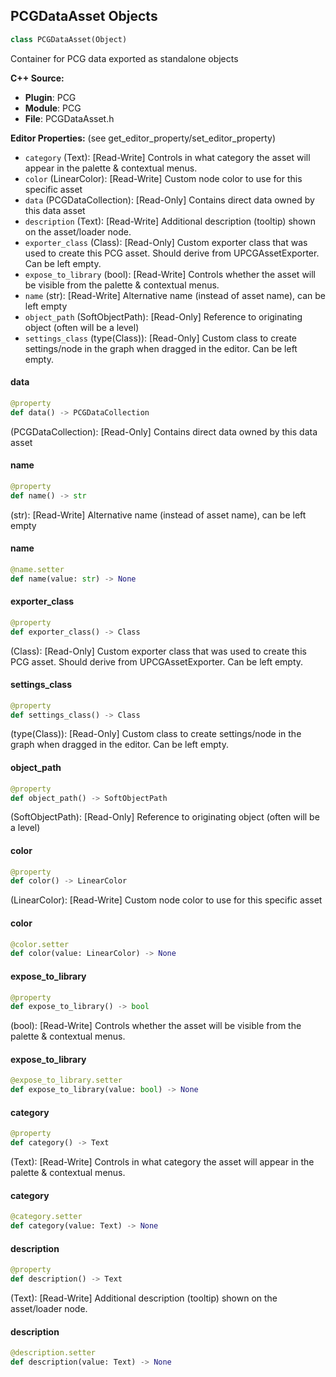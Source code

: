 ## PCGDataAsset Objects

```python
class PCGDataAsset(Object)
```

Container for PCG data exported as standalone objects

**C++ Source:**

- **Plugin**: PCG
- **Module**: PCG
- **File**: PCGDataAsset.h

**Editor Properties:** (see get_editor_property/set_editor_property)

- ``category`` (Text):  [Read-Write] Controls in what category the asset will appear in the palette & contextual menus.
- ``color`` (LinearColor):  [Read-Write] Custom node color to use for this specific asset
- ``data`` (PCGDataCollection):  [Read-Only] Contains direct data owned by this data asset
- ``description`` (Text):  [Read-Write] Additional description (tooltip) shown on the asset/loader node.
- ``exporter_class`` (Class):  [Read-Only] Custom exporter class that was used to create this PCG asset. Should derive from UPCGAssetExporter. Can be left empty.
- ``expose_to_library`` (bool):  [Read-Write] Controls whether the asset will be visible from the palette & contextual menus.
- ``name`` (str):  [Read-Write] Alternative name (instead of asset name), can be left empty
- ``object_path`` (SoftObjectPath):  [Read-Only] Reference to originating object (often will be a level)
- ``settings_class`` (type(Class)):  [Read-Only] Custom class to create settings/node in the graph when dragged in the editor. Can be left empty.

<a id="unreal.PCGDataAsset.data"></a>

#### data

```python
@property
def data() -> PCGDataCollection
```

(PCGDataCollection):  [Read-Only] Contains direct data owned by this data asset

<a id="unreal.PCGDataAsset.name"></a>

#### name

```python
@property
def name() -> str
```

(str):  [Read-Write] Alternative name (instead of asset name), can be left empty

<a id="unreal.PCGDataAsset.name"></a>

#### name

```python
@name.setter
def name(value: str) -> None
```

<a id="unreal.PCGDataAsset.exporter_class"></a>

#### exporter_class

```python
@property
def exporter_class() -> Class
```

(Class):  [Read-Only] Custom exporter class that was used to create this PCG asset. Should derive from UPCGAssetExporter. Can be left empty.

<a id="unreal.PCGDataAsset.settings_class"></a>

#### settings_class

```python
@property
def settings_class() -> Class
```

(type(Class)):  [Read-Only] Custom class to create settings/node in the graph when dragged in the editor. Can be left empty.

<a id="unreal.PCGDataAsset.object_path"></a>

#### object_path

```python
@property
def object_path() -> SoftObjectPath
```

(SoftObjectPath):  [Read-Only] Reference to originating object (often will be a level)

<a id="unreal.PCGDataAsset.color"></a>

#### color

```python
@property
def color() -> LinearColor
```

(LinearColor):  [Read-Write] Custom node color to use for this specific asset

<a id="unreal.PCGDataAsset.color"></a>

#### color

```python
@color.setter
def color(value: LinearColor) -> None
```

<a id="unreal.PCGDataAsset.expose_to_library"></a>

#### expose_to_library

```python
@property
def expose_to_library() -> bool
```

(bool):  [Read-Write] Controls whether the asset will be visible from the palette & contextual menus.

<a id="unreal.PCGDataAsset.expose_to_library"></a>

#### expose_to_library

```python
@expose_to_library.setter
def expose_to_library(value: bool) -> None
```

<a id="unreal.PCGDataAsset.category"></a>

#### category

```python
@property
def category() -> Text
```

(Text):  [Read-Write] Controls in what category the asset will appear in the palette & contextual menus.

<a id="unreal.PCGDataAsset.category"></a>

#### category

```python
@category.setter
def category(value: Text) -> None
```

<a id="unreal.PCGDataAsset.description"></a>

#### description

```python
@property
def description() -> Text
```

(Text):  [Read-Write] Additional description (tooltip) shown on the asset/loader node.

<a id="unreal.PCGDataAsset.description"></a>

#### description

```python
@description.setter
def description(value: Text) -> None
```

<a id="unreal.PCGExternalDataSettings"></a>